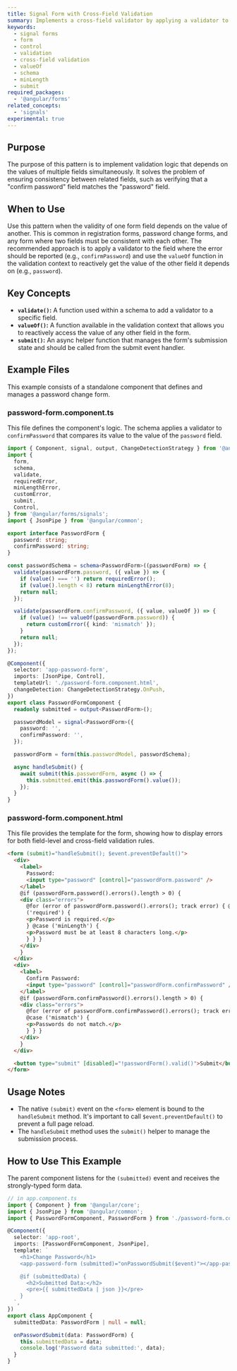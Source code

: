 ```yaml
---
title: Signal Form with Cross-Field Validation
summary: Implements a cross-field validator by applying a validator to one field that reactively depends on the value of another field using `valueOf`.
keywords:
  - signal forms
  - form
  - control
  - validation
  - cross-field validation
  - valueOf
  - schema
  - minLength
  - submit
required_packages:
  - '@angular/forms'
related_concepts:
  - 'signals'
experimental: true
---
```


## Purpose

The purpose of this pattern is to implement validation logic that depends on the values of multiple fields simultaneously. It solves the problem of ensuring consistency between related fields, such as verifying that a "confirm password" field matches the "password" field.

## When to Use

Use this pattern when the validity of one form field depends on the value of another. This is common in registration forms, password change forms, and any form where two fields must be consistent with each other. The recommended approach is to apply a validator to the field where the error should be reported (e.g., `confirmPassword`) and use the `valueOf` function in the validation context to reactively get the value of the other field it depends on (e.g., `password`).

## Key Concepts

- **`validate()`:** A function used within a schema to add a validator to a specific field.
- **`valueOf()`:** A function available in the validation context that allows you to reactively access the value of any other field in the form.
- **`submit()`:** An async helper function that manages the form's submission state and should be called from the submit event handler.

## Example Files

This example consists of a standalone component that defines and manages a password change form.

### password-form.component.ts

This file defines the component's logic. The schema applies a validator to `confirmPassword` that compares its value to the value of the `password` field.

```typescript
import { Component, signal, output, ChangeDetectionStrategy } from '@angular/core';
import {
  form,
  schema,
  validate,
  requiredError,
  minLengthError,
  customError,
  submit,
  Control,
} from '@angular/forms/signals';
import { JsonPipe } from '@angular/common';

export interface PasswordForm {
  password: string;
  confirmPassword: string;
}

const passwordSchema = schema<PasswordForm>((passwordForm) => {
  validate(passwordForm.password, ({ value }) => {
    if (value() === '') return requiredError();
    if (value().length < 8) return minLengthError(8);
    return null;
  });

  validate(passwordForm.confirmPassword, ({ value, valueOf }) => {
    if (value() !== valueOf(passwordForm.password)) {
      return customError({ kind: 'mismatch' });
    }
    return null;
  });
});

@Component({
  selector: 'app-password-form',
  imports: [JsonPipe, Control],
  templateUrl: './password-form.component.html',
  changeDetection: ChangeDetectionStrategy.OnPush,
})
export class PasswordFormComponent {
  readonly submitted = output<PasswordForm>();

  passwordModel = signal<PasswordForm>({
    password: '',
    confirmPassword: '',
  });

  passwordForm = form(this.passwordModel, passwordSchema);

  async handleSubmit() {
    await submit(this.passwordForm, async () => {
      this.submitted.emit(this.passwordForm().value());
    });
  }
}
```

### password-form.component.html

This file provides the template for the form, showing how to display errors for both field-level and cross-field validation rules.

```html
<form (submit)="handleSubmit(); $event.preventDefault()">
  <div>
    <label>
      Password:
      <input type="password" [control]="passwordForm.password" />
    </label>
    @if (passwordForm.password().errors().length > 0) {
    <div class="errors">
      @for (error of passwordForm.password().errors(); track error) { @switch (error.kind) { @case
      ('required') {
      <p>Password is required.</p>
      } @case ('minLength') {
      <p>Password must be at least 8 characters long.</p>
      } } }
    </div>
    }
  </div>
  <div>
    <label>
      Confirm Password:
      <input type="password" [control]="passwordForm.confirmPassword" />
    </label>
    @if (passwordForm.confirmPassword().errors().length > 0) {
    <div class="errors">
      @for (error of passwordForm.confirmPassword().errors(); track error) { @switch (error.kind) {
      @case ('mismatch') {
      <p>Passwords do not match.</p>
      } } }
    </div>
    }
  </div>

  <button type="submit" [disabled]="!passwordForm().valid()">Submit</button>
</form>
```

## Usage Notes

- The native `(submit)` event on the `<form>` element is bound to the `handleSubmit` method. It's important to call `$event.preventDefault()` to prevent a full page reload.
- The `handleSubmit` method uses the `submit()` helper to manage the submission process.

## How to Use This Example

The parent component listens for the `(submitted)` event and receives the strongly-typed form data.

```typescript
// in app.component.ts
import { Component } from '@angular/core';
import { JsonPipe } from '@angular/common';
import { PasswordFormComponent, PasswordForm } from './password-form.component';

@Component({
  selector: 'app-root',
  imports: [PasswordFormComponent, JsonPipe],
  template: `
    <h1>Change Password</h1>
    <app-password-form (submitted)="onPasswordSubmit($event)"></app-password-form>

    @if (submittedData) {
      <h2>Submitted Data:</h2>
      <pre>{{ submittedData | json }}</pre>
    }
  `,
})
export class AppComponent {
  submittedData: PasswordForm | null = null;

  onPasswordSubmit(data: PasswordForm) {
    this.submittedData = data;
    console.log('Password data submitted:', data);
  }
}
```
